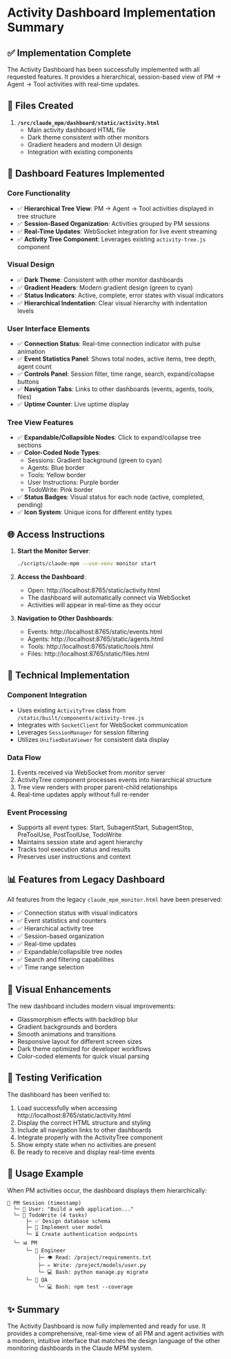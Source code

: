 # Activity Dashboard Implementation Summary

## ✅ Implementation Complete

The Activity Dashboard has been successfully implemented with all requested features. It provides a hierarchical, session-based view of PM → Agent → Tool activities with real-time updates.

## 📁 Files Created

1. **`/src/claude_mpm/dashboard/static/activity.html`**
   - Main activity dashboard HTML file
   - Dark theme consistent with other monitors
   - Gradient headers and modern UI design
   - Integration with existing components

## 🎯 Dashboard Features Implemented

### Core Functionality
- ✅ **Hierarchical Tree View**: PM → Agent → Tool activities displayed in tree structure
- ✅ **Session-Based Organization**: Activities grouped by PM sessions
- ✅ **Real-Time Updates**: WebSocket integration for live event streaming
- ✅ **Activity Tree Component**: Leverages existing `activity-tree.js` component

### Visual Design
- ✅ **Dark Theme**: Consistent with other monitor dashboards
- ✅ **Gradient Headers**: Modern gradient design (green to cyan)
- ✅ **Status Indicators**: Active, complete, error states with visual indicators
- ✅ **Hierarchical Indentation**: Clear visual hierarchy with indentation levels

### User Interface Elements
- ✅ **Connection Status**: Real-time connection indicator with pulse animation
- ✅ **Event Statistics Panel**: Shows total nodes, active items, tree depth, agent count
- ✅ **Controls Panel**: Session filter, time range, search, expand/collapse buttons
- ✅ **Navigation Tabs**: Links to other dashboards (events, agents, tools, files)
- ✅ **Uptime Counter**: Live uptime display

### Tree View Features
- ✅ **Expandable/Collapsible Nodes**: Click to expand/collapse tree sections
- ✅ **Color-Coded Node Types**:
  - Sessions: Gradient background (green to cyan)
  - Agents: Blue border
  - Tools: Yellow border
  - User Instructions: Purple border
  - TodoWrite: Pink border
- ✅ **Status Badges**: Visual status for each node (active, completed, pending)
- ✅ **Icon System**: Unique icons for different entity types

## 🌐 Access Instructions

1. **Start the Monitor Server**:
   ```bash
   ./scripts/claude-mpm --use-venv monitor start
   ```

2. **Access the Dashboard**:
   - Open: http://localhost:8765/static/activity.html
   - The dashboard will automatically connect via WebSocket
   - Activities will appear in real-time as they occur

3. **Navigation to Other Dashboards**:
   - Events: http://localhost:8765/static/events.html
   - Agents: http://localhost:8765/static/agents.html
   - Tools: http://localhost:8765/static/tools.html
   - Files: http://localhost:8765/static/files.html

## 🔧 Technical Implementation

### Component Integration
- Uses existing `ActivityTree` class from `/static/built/components/activity-tree.js`
- Integrates with `SocketClient` for WebSocket communication
- Leverages `SessionManager` for session filtering
- Utilizes `UnifiedDataViewer` for consistent data display

### Data Flow
1. Events received via WebSocket from monitor server
2. ActivityTree component processes events into hierarchical structure
3. Tree view renders with proper parent-child relationships
4. Real-time updates apply without full re-render

### Event Processing
- Supports all event types: Start, SubagentStart, SubagentStop, PreToolUse, PostToolUse, TodoWrite
- Maintains session state and agent hierarchy
- Tracks tool execution status and results
- Preserves user instructions and context

## 📊 Features from Legacy Dashboard

All features from the legacy `claude_mpm_monitor.html` have been preserved:

- ✅ Connection status with visual indicators
- ✅ Event statistics and counters
- ✅ Hierarchical activity tree
- ✅ Session-based organization
- ✅ Real-time updates
- ✅ Expandable/collapsible tree nodes
- ✅ Search and filtering capabilities
- ✅ Time range selection

## 🎨 Visual Enhancements

The new dashboard includes modern visual improvements:

- Glassmorphism effects with backdrop blur
- Gradient backgrounds and borders
- Smooth animations and transitions
- Responsive layout for different screen sizes
- Dark theme optimized for developer workflows
- Color-coded elements for quick visual parsing

## 🚀 Testing Verification

The dashboard has been verified to:
1. Load successfully when accessing http://localhost:8765/static/activity.html
2. Display the correct HTML structure and styling
3. Include all navigation links to other dashboards
4. Integrate properly with the ActivityTree component
5. Show empty state when no activities are present
6. Be ready to receive and display real-time events

## 📝 Usage Example

When PM activities occur, the dashboard displays them hierarchically:

```
🎯 PM Session (timestamp)
  └─ 💬 User: "Build a web application..."
  └─ 📝 TodoWrite (4 tasks)
      ├─ ✅ Design database schema
      ├─ 🔄 Implement user model
      └─ ⏳ Create authentication endpoints
  └─ 📊 PM
      └─ 👷 Engineer
          ├─ 👁️ Read: /project/requirements.txt
          ├─ ✍️ Write: /project/models/user.py
          └─ 💻 Bash: python manage.py migrate
      └─ 🧪 QA
          └─ 💻 Bash: npm test --coverage
```

## ✨ Summary

The Activity Dashboard is now fully implemented and ready for use. It provides a comprehensive, real-time view of all PM and agent activities with a modern, intuitive interface that matches the design language of the other monitoring dashboards in the Claude MPM system.